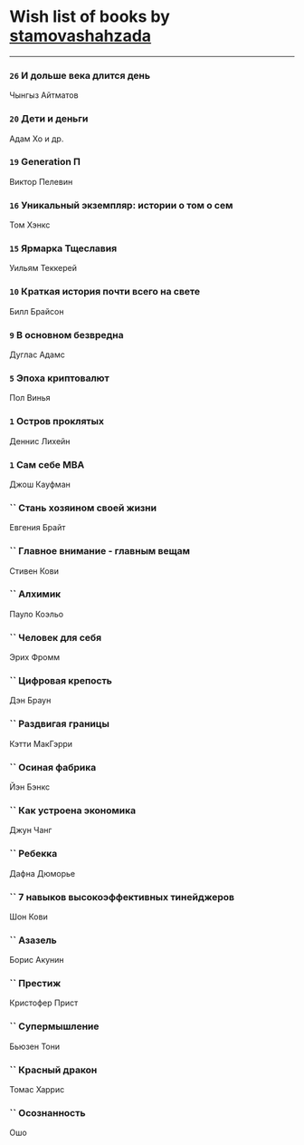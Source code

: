 # Wish list of books by [stamovashahzada](http://vk.com/id310646815)
---

### `26` И дольше века длится день
Чынгыз Айтматов

### `20` Дети и деньги
Адам Хо и др.

### `19` Generation П
Виктор Пелевин

### `16` Уникальный экземпляр: истории о том о сем
Том Хэнкс

### `15` Ярмарка Тщеславия
Уильям Теккерей

### `10` Краткая история почти всего на свете
Билл Брайсон

### `9` В основном безвредна
Дуглас Адамс

### `5` Эпоха криптовалют
Пол Винья

### `1` Остров проклятых
Деннис Лихейн

### `1` Сам себе MBA
Джош Кауфман

### `` Стань хозяином своей жизни
Евгения Брайт

### `` Главное внимание - главным вещам
Стивен Кови

### `` Алхимик
Пауло Коэльо

### `` Человек для себя
Эрих Фромм

### `` Цифровая крепость
Дэн Браун

### `` Раздвигая границы
Кэтти МакГэрри

### `` Осиная фабрика
Йэн Бэнкс

### `` Как устроена экономика
Джун Чанг

### `` Ребекка
Дафна Дюморье

### `` 7 навыков высокоэффективных тинейджеров
Шон Кови

### `` Азазель
Борис Акунин

### `` Престиж
Кристофер Прист

### `` Супермышление
Бьюзен Тони

### `` Красный дракон
Томас Харрис

### `` Осознанность
Ошо

